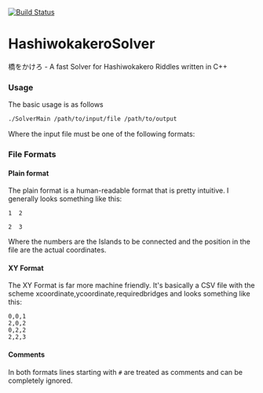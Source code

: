 [![Build Status](https://travis-ci.com/RoiEXLab/HashiwokakeroSolver.svg?branch=master&style=flat-square)](https://travis-ci.com/RoiEXLab/HashiwokakeroSolver)

# HashiwokakeroSolver
橋をかけろ - A fast Solver for Hashiwokakero Riddles written in C++

### Usage
The basic usage is as follows
```bash
./SolverMain /path/to/input/file /path/to/output
```

Where the input file must be one of the following formats:

### File Formats

#### Plain format
The plain format is a human-readable format that is pretty intuitive.
I generally looks something like this:
```
1  2

2  3
```
Where the numbers are the Islands to be connected and the position in the file are the actual coordinates.

#### XY Format
The XY Format is far more machine friendly.
It's basically a CSV file with the scheme xcoordinate,ycoordinate,requiredbridges and looks something like this:

```
0,0,1
2,0,2
0,2,2
2,2,3
```
#### Comments
In both formats lines starting with `#` are treated as comments and can be completely ignored.

